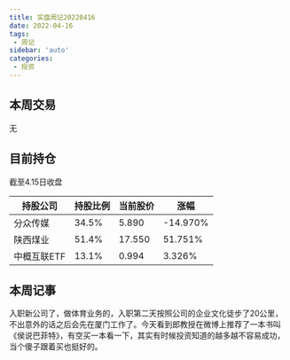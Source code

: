 ```yaml
---
title: 实盘周记20220416
date: 2022-04-16
tags:
 - 周记
sidebar: 'auto'
categories:
 - 投资
---
```


## 本周交易

无

## 目前持仓

截至4.15日收盘

| 持股公司    | 持股比例 | 当前股价 | 涨幅     |
| ----------- | -------- | -------- | -------- |
| 分众传媒    | 34.5%    | 5.890    | -14.970% |
| 陕西煤业    | 51.4%    | 17.550   | 51.751%  |
| 中概互联ETF | 13.1%    | 0.994    | 3.326%   |

## 本周记事

入职新公司了，做体育业务的，入职第二天按照公司的企业文化徒步了20公里，不出意外的话之后会先在厦门工作了。今天看到郎教授在微博上推荐了一本书叫《侯说巴菲特》，有空买一本看一下，其实有时候投资知道的越多越不容易成功，当个傻子跟着买也挺好的。

